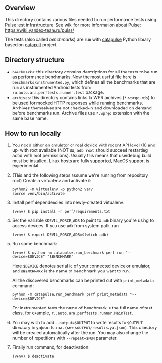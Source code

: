 ## Overview

This directory contains various files needed to run performance tests
using Pulse test infrastructure. See wiki for more information about Pulse:
https://wiki.yandex-team.ru/pulse/

The tests (also called *benchmarks*) are run with
[catapulse](https://pypi.yandex-team.ru/repo/default/catapulse/) Python
library based on [catapult](https://github.com/catapult-project/catapult)
project.

## Directory structure

- `benchmarks`: this directory contains descriptions for all the tests to be run
  as performance benchmarks. Now the most useful file here is
  `benchmarks/instrumented.py`, which defines all the benchmarks that are run as
  instrumented Android tests from `ru.auto.ara.perftests.runner.test`
  package.
- `archives`: this directory contains links to WPR archives (`*.wprgo.mds`) to
  be used for mocked HTTP responses while running benchmarks. Archives
  themselves are not checked-in and downloaded on demand before benchmarks run.
  Archive files use `*.wprgo` extension with the same base name.

## How to run locally

1. You need either an emulator or real device with recent API level (16 and up)
   with root available (NOT su, `adb root` should succeed restarting adbd with
   root permissions). Usually this means that userdebug build must be installed.
   Linux hosts are fully supported, MacOS support is experimental.

2. (This and the following steps assume we're running from repository root)
   Create a virtualenv and activate it:
    ```
    python2 -m virtualenv -p python2 venv
    source venv/bin/activate 
    ```

3. Install perf dependencies into newly-created virtualenv:
    ```
    (venv) $ pip install -r perf/requirements.txt
    ```

4. Set the variable `$DEVIL_FORCE_ADB` to point to `adb` binary you're using to
   access devices. If you use `adb` from system path, run
    ```
    (venv) $ export DEVIL_FORCE_ADB=$(which adb)
    ```

5. Run some benchmark:
    ```
    (venv) $ python -m catapulse.run_benchmark perf run "--device=$DEVICE" "$BENCHMARK"
    ```
   Here `$DEVICE` denotes serial id of your connected device or emulator, and
   `$BENCHMARK` is the name of benchmark you want to run.

   All the discovered benchmarks can be printed out with `print_metadata`
   command:
    ```
    python -m catapulse.run_benchmark perf print_metadata "--device=$DEVICE"
    ```
   For instrumented tests the name of benchmark is the full name of test class,
   for example, `ru.auto.ara.perftests.runner.MainTest`.

6. You may wish to add `--output=$OUTPUT` to write results to `$OUTPUT`
   directory in yajson format (see `$OUTPUT/results.ya.json`). This directory
   will be created automatically after the run. You may also change the number
   of repetitions with `--repeat=$NUM` parameter.
   
7. Finally run command, for deactivation:
    ```
    (venv) $ deactivate
    ```
